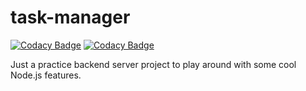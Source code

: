 # task-manager

[![Codacy Badge](https://api.codacy.com/project/badge/Grade/5e5d340dd7154fa5b227c539f0c978d9)](https://www.codacy.com?utm_source=github.com&utm_medium=referral&utm_content=hagopj13/task-manager-nodejs&utm_campaign=Badge_Grade)
[![Codacy Badge](https://api.codacy.com/project/badge/Coverage/5e5d340dd7154fa5b227c539f0c978d9)](https://www.codacy.com?utm_source=github.com&utm_medium=referral&utm_content=hagopj13/task-manager-nodejs&utm_campaign=Badge_Coverage)

Just a practice backend server project to play around with some cool Node.js features.
